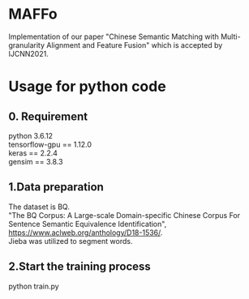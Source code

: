 # MAFFo
Implementation of our paper "Chinese Semantic Matching with Multi-granularity Alignment and Feature Fusion" which is accepted by IJCNN2021.
# Usage for python code
## 0. Requirement
python 3.6.12  
tensorflow-gpu == 1.12.0  
keras == 2.2.4  
gensim == 3.8.3  

## 1.Data preparation
The dataset is BQ.  
"The BQ Corpus: A Large-scale Domain-specific Chinese Corpus For Sentence Semantic Equivalence Identification", https://www.aclweb.org/anthology/D18-1536/.  
Jieba was utilized to segment words.
## 2.Start the training process
python train.py



